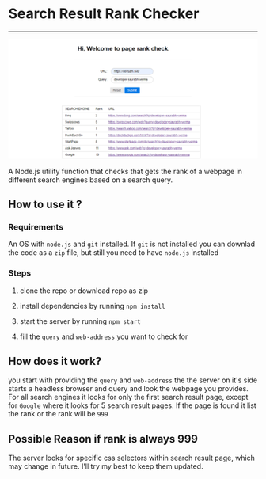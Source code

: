 # Search Result Rank Checker

---

![web app screenshot](assets/Screenshot.png)

A Node.js utility function that checks that gets the rank of a webpage in different search engines based on a search query.

## How to use it ?

### Requirements

An OS with `node.js` and `git` installed. If `git` is not installed you can downlad the code as a `zip` file, but still you need to have `node.js` installed

### Steps

1. clone the repo or download repo as zip

2. install dependencies by running `npm install`

3. start the server by running `npm start`

4. fill the `query` and `web-address` you want to check for

## How does it work?

you start with providing the `query` and `web-address` the the server on it's side starts a headless browser and query and look the webpage you provides.
For all search engines it looks for only the first search result page, except for `Google` where it looks for 5 search result pages. If the page is found it list the rank or the rank will be `999`

## Possible Reason if rank is always 999

The server looks for specific css selectors within search result page, which may change in future. I'll try my best to keep them updated.
